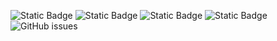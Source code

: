 ![Static Badge](https://img.shields.io/badge/blacklists-60-000000) ![Static Badge](https://img.shields.io/badge/blacklisted-2577816-cc0000) ![Static Badge](https://img.shields.io/badge/whitelisted-2244-00CC00) ![Static Badge](https://img.shields.io/badge/streaming_blacklist-28107-000000) ![GitHub issues](https://img.shields.io/github/issues/fabriziosalmi/blacklists)
